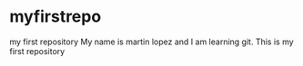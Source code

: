 myfirstrepo
===========

my first repository
My name is martin lopez and I am learning git. This is my first repository
